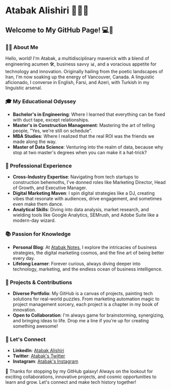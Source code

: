 # Atabak Alishiri 👨‍💼🚀

## Welcome to My GitHub Page! 💻🌟

### 🙋‍♂️ About Me

Hello, world! I'm Atabak, a multidisciplinary maverick with a blend of engineering acumen 🛠️, business savvy 📊, and a voracious appetite for technology and innovation. Originally hailing from the poetic landscapes of Iran, I'm now soaking up the energy of Vancouver, Canada. A linguistic aficionado, I converse in English, Farsi, and Azeri, with Turkish in my linguistic arsenal.

### 🎓 My Educational Odyssey

- **Bachelor's in Engineering**: Where I learned that everything can be fixed with duct tape, except relationships.
- **Master's in Construction Management**: Mastering the art of telling people, "Yes, we're still on schedule".
- **MBA Studies**: Where I realized that the real ROI was the friends we made along the way.
- **Master of Data Science**: Venturing into the realm of data, because why stop at two master's degrees when you can make it a hat-trick?

### 👔 Professional Experience

- **Cross-Industry Expertise**: Navigating from tech startups to construction behemoths, I've donned roles like Marketing Director, Head of Growth, and Executive Manager.
- **Digital Marketing Maven**: I spin digital strategies like a DJ, creating vibes that resonate with audiences, drive engagement, and sometimes even make them dance.
- **Analytical Skills**: Diving into data analysis, market research, and wielding tools like Google Analytics, SEMrush, and Adobe Suite like a modern-day wizard.

### 📚 Passion for Knowledge

- **Personal Blog**: At [Atabak Notes](https://atabaknotes.com/), I explore the intricacies of business strategies, the digital marketing cosmos, and the fine art of being better every day.
- **Lifelong Learner**: Forever curious, always diving deeper into technology, marketing, and the endless ocean of business intelligence.

### 💼 Projects & Contributions

- **Diverse Portfolio**: My GitHub is a canvas of projects, painting tech solutions for real-world puzzles. From marketing automation magic to project management sorcery, each project is a chapter in my book of innovation.
- **Open to Collaboration**: I'm always game for brainstorming, synergizing, and bringing ideas to life. Drop me a line if you're up for creating something awesome!

### 📢 Let's Connect

- **LinkedIn**: [Atabak Alishiri](https://www.linkedin.com/in/atabak-alishiri/)
- **Twitter**: [Atabak's Twitter](https://twitter.com/atabakalishiri)
- **Instagram**: [Atabak's Instagram](https://www.instagram.com/atabakalishiri)

🌟 Thanks for stopping by my GitHub galaxy! Always on the lookout for exciting collaborations, innovative projects, and cosmic opportunities to learn and grow. Let's connect and make tech history together!

